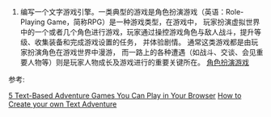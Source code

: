 1. 编写一个文字游戏引擎。一类典型的游戏是角色扮演游戏（英语：Role-Playing Game，简称RPG）是一种游戏类型，在游戏中，
玩家扮演虚拟世界中的一个或者几个角色进行游戏，玩家通过操控游戏角色与敌人战斗，提升等级、收集装备和完成游戏设置的任务，
并体验剧情。 通常这类游戏都是由玩家扮演角色在游戏世界中漫游，
而一路上的各种遭遇（如战斗、交谈、会见重要人物等）则是玩家人物成长及游戏进行的重要关键所在。
[角色扮演游戏](https://zh.wikipedia.org/wiki/%E8%A7%92%E8%89%B2%E6%89%AE%E6%BC%94%E6%B8%B8%E6%88%8F)

参考:

[5 Text-Based Adventure Games You Can Play in Your Browser](https://www.makeuseof.com/tag/browser-text-based-games/)
[How to Create your own Text Adventure](https://medium.com/coinmonks/how-to-create-your-own-text-adventure-12df36411b7f)
